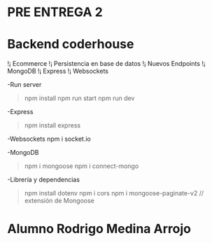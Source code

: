 # PRE ENTREGA 2 
# Backend coderhouse

!¡ Ecommerce 
!¡ Persistencia en base de datos
!¡ Nuevos Endpoints 
!¡ MongoDB
!¡ Express
!¡ Websockets


-Run server
>npm install
>npm run start
>npm run dev

-Express
>npm install express

-Websockets
npm i socket.io

-MongoDB
>npm i mongoose
>npm i connect-mongo

-Librería y dependencias 
 >npm install dotenv
 >npm i cors
 >npm i mongoose-paginate-v2 // extensión de Mongoose



# Alumno Rodrigo Medina Arrojo
